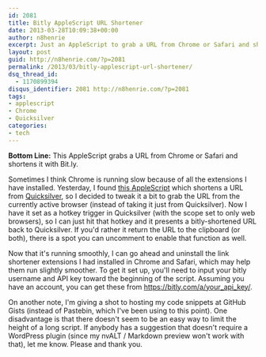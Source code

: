 ```yaml
---
id: 2081
title: Bitly AppleScript URL Shortener
date: 2013-03-28T10:09:38+00:00
author: n8henrie
excerpt: Just an AppleScript to grab a URL from Chrome or Safari and shorten it with Bitly.
layout: post
guid: http://n8henrie.com/?p=2081
permalink: /2013/03/bitly-applescript-url-shortener/
dsq_thread_id:
  - 1170899394
disqus_identifier: 2081 http://n8henrie.com/?p=2081
tags:
- applescript
- Chrome
- Quicksilver
categories:
- tech
---
```

**Bottom Line:** This AppleScript grabs a URL from Chrome or Safari and shortens it with Bit.ly. <!--more-->

Sometimes I think Chrome is running slow because of all the extensions I have installed. Yesterday, I found <a target="_blank" href="http://qsapp.com/wiki/Shorten_URL_(AppleScript)">this AppleScript</a> which shortens a URL from <a target="_blank" href="http://qsapp.com/" title="Quicksilver Website">Quicksilver</a>, so I decided to tweak it a bit to grab the URL from the currently active browser (instead of taking it just from Quicksilver). Now I have it set as a hotkey trigger in Quicksilver (with the scope set to only web browsers), so I can just hit that hotkey and it presents a bitly-shortened URL back to Quicksilver. If you'd rather it return the URL to the clipboard (or both), there is a spot you can uncomment to enable that function as well.

Now that it's running smoothly, I can go ahead and uninstall the link shortener extensions I had installed in Chrome and Safari, which may help them run slightly smoother. To get it set up, you'll need to input your bitly username and API key toward the beginning of the script. Assuming you have an account, you can get these from <a target="_blank" href="https://bitly.com/a/your_api_key/">https://bitly.com/a/your_api_key/</a>.

On another note, I'm giving a shot to hosting my code snippets at GitHub Gists (instead of Pastebin, which I've been using to this point). One disadvantage is that there doesn't seem to be an easy way to limit the height of a long script. If anybody has a suggestion that doesn't require a WordPress plugin (since my nvALT / Markdown preview won't work with that), let me know. Please and thank you.

<script src="https://gist.github.com/n8henrie/5264006.js"></script>
